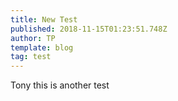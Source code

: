 ```yaml
---
title: New Test
published: 2018-11-15T01:23:51.748Z
author: TP
template: blog
tag: test
---
```

Tony this is another test
